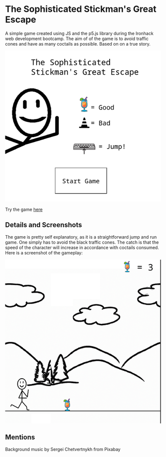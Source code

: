 # The Sophisticated Stickman's Great Escape

A simple game created using JS and the p5.js library during the Ironhack web development bootcamp. 
The aim of of the game is to avoid traffic cones and have as many coctails as possible. Based on 
on a true story.

![plot](./screenshots/Screenshot%20from%202023-01-27%2009-52-45.png)

Try the game [here]( https://thehellem.github.io/running-game/)

## Details and Screenshots

The game is pretty self explanatory, as it is a straightforward jump and run game. One simply has to avoid the black traffic cones.
The catch is that the speed of the character will increase in accordance with coctails consumed. Here is a screenshot of 
the gameplay:

![plot](./screenshots/Screenshot%20from%202023-01-27%2010-17-36.png)

## Mentions

Background music by Sergei Chetvertnykh from Pixabay